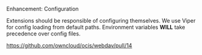 Enhancement: Configuration

Extensions should be responsible of configuring themselves. We use Viper for config loading from default paths. Environment variables **WILL** take precedence over config files.

<https://github.com/owncloud/ocis/webdav/pull/14>
